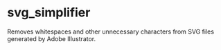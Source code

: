 # svg_simplifier
Removes whitespaces and other unnecessary characters from SVG files generated by Adobe Illustrator.

